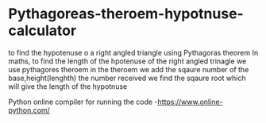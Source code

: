 # Pythagoreas-theroem-hypotnuse-calculator
to find the hypotenuse o a right angled triangle using Pythagoras theorem
In maths, to find the length of the hpotenuse of the right angled trinagle we use pythagores theroem
in the theroem we add the sqaure number of the base,height(lenghth)
the number received we find the sqaure root which will give the length of the hypotnuse

Python online compiler for running the code -https://www.online-python.com/
